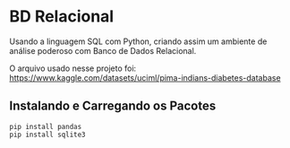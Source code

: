 # BD Relacional
 Usando a linguagem SQL com Python, criando assim um ambiente de análise poderoso com Banco de Dados Relacional.

O arquivo usado nesse projeto foi: https://www.kaggle.com/datasets/uciml/pima-indians-diabetes-database

## Instalando e Carregando os Pacotes
```
pip install pandas
pip install sqlite3
```
